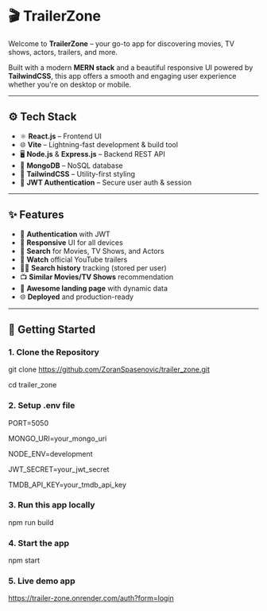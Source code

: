 # 🎬 TrailerZone

Welcome to **TrailerZone** – your go-to app for discovering movies, TV shows, actors, trailers, and more.

Built with a modern **MERN stack** and a beautiful responsive UI powered by **TailwindCSS**, this app offers a smooth and engaging user experience whether you're on desktop or mobile.

---

## ⚙️ Tech Stack

- ⚛️ **React.js** – Frontend UI
- 🌐 **Vite** – Lightning-fast development & build tool
- 🖥️ **Node.js** & **Express.js** – Backend REST API
- 🍃 **MongoDB** – NoSQL database
- 🎨 **TailwindCSS** – Utility-first styling
- 🔐 **JWT Authentication** – Secure user auth & session

---

## ✨ Features

- 🔐 **Authentication** with JWT
- 📱 **Responsive** UI for all devices
- 🔎 **Search** for Movies, TV Shows, and Actors
- 🎥 **Watch** official YouTube trailers
- 🕵️‍♂️ **Search history** tracking (stored per user)
- 📺 **Similar Movies/TV Shows** recommendation
- 💫 **Awesome landing page** with dynamic data
- 🌐 **Deployed** and production-ready

---

## 🚀 Getting Started

### 1. Clone the Repository

git clone https://github.com/ZoranSpasenovic/trailer_zone.git

cd trailer_zone

### 2. Setup .env file

PORT=5050

MONGO_URI=your_mongo_uri

NODE_ENV=development

JWT_SECRET=your_jwt_secret

TMDB_API_KEY=your_tmdb_api_key

### 3. Run this app locally

npm run build

### 4. Start the app

npm start

### 5. Live demo app

https://trailer-zone.onrender.com/auth?form=login
